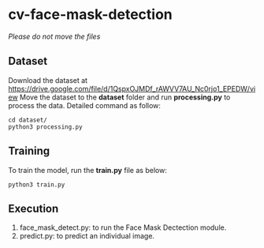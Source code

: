 # cv-face-mask-detection
*Please do not move the files*

## Dataset
Download the dataset at https://drive.google.com/file/d/1QspxOJMDf_rAWVV7AU_Nc0rjo1_EPEDW/view
Move the dataset to the **dataset** folder and run **processing.py** to process the data. Detailed command as follow:
```
cd dataset/
python3 processing.py
```

## Training
To train the model, run the **train.py** file as below:
```
python3 train.py
```

## Execution
1. face_mask_detect.py: to run the Face Mask Dectection module.
2. predict.py: to predict an individual image.
